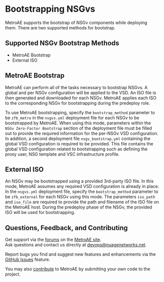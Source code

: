 # Bootstrapping NSGvs

MetroAE supports the bootstrap of NSGv components while deploying them.  There are two supported methods for bootstrap.

## Supported NSGv Bootstrap Methods
* MetroAE Bootstrap
* External ISO

## MetroAE Bootstrap
MetroAE can perform all of the tasks necessary to bootstrap NSGvs.  A global and per NSGv configuration will be applied to the VSD.  An ISO file is then generated and downloaded for each NSGv.  MetroAE applies each ISO to the corresponding NSGv for bootstrapping during the predeploy role.

To use MetroAE bootstrapping, specify the `bootstrap_method` parameter to be `zfb_metro` in the `nsgvs.yml` deployment file for each NSGv to be bootstrapped by MetroAE.  When using this mode, parameters within the `NSGv Zero-Factor Bootstrap` section of the deployment file must be filled out to provide the required information for the per-NSGv VSD configuration.  In addition, a second deployment file `nsgv_bootstrap.yml` containing the global VSD configuration is required to be provided.  This file contains the global VSD configuration related to bootstrapping such as defining the proxy user, NSG template and VSC infrastructure profile.

## External ISO
An NSGv may be bootstrapped using a provided 3rd-party ISO file.  In this mode, MetroAE assumes any required VSD configuration is already in place.  In the `nsgvs.yml` deployment file, specify the `bootstrap_method` parameter to be `zfb_external` for each NSGv using this mode.  The parameters `iso_path` and `iso_file` are required to provide the path and filename of the ISO file on the MetroAE host.  During the predeploy phase of the NSGv, the provided ISO will be used for bootstrapping.

## Questions, Feedback, and Contributing  
Get support via the [forums](https://devops.nuagenetworks.net/forums/) on the [MetroAE site](https://devops.nuagenetworks.net/).  
Ask questions and contact us directly at [devops@nuagenetworks.net](mailto:deveops@nuagenetworks.net "send email to nuage-metroaeproject").  

Report bugs you find and suggest new features and enhancements via the [GitHub Issues](https://github.com/nuagenetworks/nuage-metroae/issues "nuage-metroaeissues") feature.

You may also [contribute](../CONTRIBUTING.md) to MetroAE by submitting your own code to the project.
